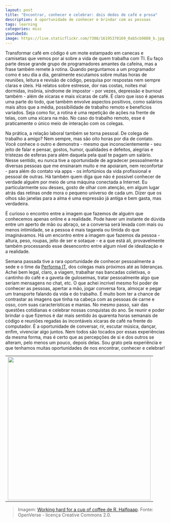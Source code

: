 ```yaml
---
layout: post
title: "Encontrar, conhecer e celebrar: dois dedos de café e prosa"
description: A oportunidade de conhecer e brindar com as pessoas
tags: learning
categories: misc
youtubeId:
image: https://live.staticflickr.com/7308/16195370169_0ab5cb9808_b.jpg
---
```


Transformar café em código é um mote estampado em canecas e camisetas que vemos por aí sobre a vida de quem trabalha com TI. Eu faço parte desse grande grupo de programadores amantes da cafeína, mas a frase também remete à rotina. Quando perguntamos a um programador como é seu dia a dia, geralmente escutamos sobre muitas horas de reuniões, leitura e revisão de código, pesquisa por respostas nem sempre claras e úteis. Há relatos sobre estresse, dor nas costas, noites mal dormidas, insônia, síndrome de impostor - por vezes, depressão e burnout também - além de xícaras e mais xícaras de café. É claro que isso é apenas uma parte do todo, que também envolve aspectos positivos, como salários mais altos que a média, possibilidade de trabalho remoto e benefícios variados. Seja como for, a rotina é uma repetição de ações na frente de telas, com uma xícara na mão. No caso do trabalho remoto, esse é praticamente o único meio de interação com os colegas.

Na prática, a relação laboral também se torna pessoal. De colega de trabalho a amigo? Nem sempre, mas são oito horas por dia de contato. Você conhece o outro e demonstra - mesmo que inconscientemente - seu jeito de falar e pensar, gostos, humor, qualidades e defeitos, alegrias e tristezas de esferas para além daquela pela qual te pagam um salário. Nesse sentido, eu nunca tive a oportunidade de agradecer pessoalmente a diversas pessoas que me ensinaram muito e me apoiaram, nem reconfortar - para além do contato via apps - os infortúnios da vida profissional e pessoal de outras. Há também quem diga que não é possível conhecer de verdade alguém por meio de uma máquina conectada a Internet. Eu particularmente sou desses, gosto de olhar com atenção, em algum lugar atrás das retinas onde mora o pequeno universo de cada um. Dizer que os olhos são janelas para a alma é uma expressão já antiga e bem gasta, mas verdadeira.

É curioso o encontro entre a imagem que fazemos de alguém que conhecemos apenas online e a realidade. Pode haver um instante de dúvida entre um aperto de mão ou abraço, se a conversa será levada com mais ou menos intimidade, se a pessoa é mais tagarela ou tímida do que imaginávamos.  Há um encontro entre a imagem que fazemos da pessoa - altura, peso, roupas, jeito de ser e sotaque - e a que está ali, provavelmente também processando esse desencontro entre algum nível de idealização e a realidade.

Semana passada tive a rara oportunidade de conhecer pessoalmente a sede e o time da [Performa IT](https://www.linkedin.com/company/performait/), dos colegas mais próximos até as lideranças. Achei bem legal, claro, a viagem, trabalhar nas bancadas coletivas, o cantinho do café e a gaveta de guloseimas, tratar pessoalmente algo que seriam mensagens no chat, etc. O que achei incrível mesmo foi poder de conhecer as pessoas, apertar a mão, jogar conversa fora, almoçar e pegar um transporte falando da vida e do trabalho. É muito bom ter a chance de contrastar as imagens que tinha na cabeça com as pessoas de carne e osso, com suas características e manias. No mesmo passo, sair das questões cotidianas e celebrar nossas conquistas do ano. Se reunir e poder brindar o que fizemos é dar mais sentido às quarenta horas semanais de código e reuniões regadas às incontáveis xícaras de café na frente do computador. É a oportunidade de conversar, rir, escutar música, dançar, enfim, vivenciar algo juntos. Nem todos são tocados por essas experiências da mesma forma, mas é certo que as percepções de si e dos outros se alteram, pelo menos um pouco, depois delas. Sou grato pela experiência e que tenhamos muitas oportunidades de nos encontrar, conhecer e celebrar!

<table cellpadding="0" cellspacing="0" border="0" width="100%">
<tr><td align="center">
  <img src="https://live.staticflickr.com/7308/16195370169_0ab5cb9808_b.jpg" width="450">
</td></tr>
</table>

>Imagem: [Working hard for a cup of coffee de R. Halfpaap](https://openverse.org/image/29dd4eda-3f9f-4ff2-b2aa-90234440e157). Fonte: OpenVerse - licença Creative Commons 2.0.
